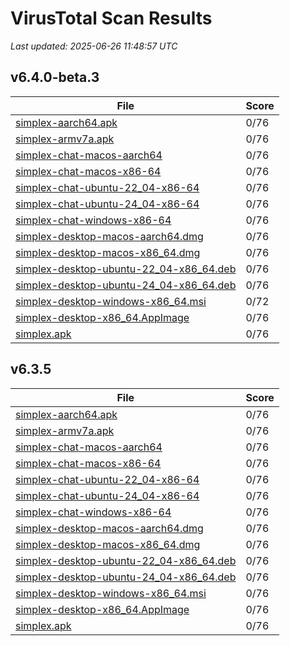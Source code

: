 # VirusTotal Scan Results
_Last updated: 2025-06-26 11:48:57 UTC_

## v6.4.0-beta.3
| File | Score |
| --- | --- |
| [simplex-aarch64.apk](https://www.virustotal.com/gui/file/34b7c994813919763caa17750c1a5a6563965ae26b0baff3c3c0776e574baaeb) | 0/76 |
| [simplex-armv7a.apk](https://www.virustotal.com/gui/file/c792a22c64fbf5cc0d09625fefa42cbffbea515b52d3f630bf160181be94e27d) | 0/76 |
| [simplex-chat-macos-aarch64](https://www.virustotal.com/gui/file/9fc6f9e34884a6430f28afde31dea68373232eaf1536eb4b8d1eb62344dcda14) | 0/76 |
| [simplex-chat-macos-x86-64](https://www.virustotal.com/gui/file/5d97a39deedf4a12054e7f2e96de374d8a0d84f5bc2a012985cd67fb2d9b4c53) | 0/76 |
| [simplex-chat-ubuntu-22_04-x86-64](https://www.virustotal.com/gui/file/5d86c4399e677a4a40a13a008c2a53a9e3ed5e4156696aeb89f207b8220c682c) | 0/76 |
| [simplex-chat-ubuntu-24_04-x86-64](https://www.virustotal.com/gui/file/56c4e4d54afcbe8392bcd4dc551105e2b78054c365cdcac6202f76c191d7cda8) | 0/76 |
| [simplex-chat-windows-x86-64](https://www.virustotal.com/gui/file/8bbb7906d0ae7c60f39aab2364b200ebcaca9d5698744e6db138fe4e568c6020) | 0/76 |
| [simplex-desktop-macos-aarch64.dmg](https://www.virustotal.com/gui/file/f2637e56b939e0396d13364b0a2b034456667adc5e01bc76ca52d52d5bd35d3f) | 0/76 |
| [simplex-desktop-macos-x86_64.dmg](https://www.virustotal.com/gui/file/9c0ea80c176f60604df0d578dd70aba17f86b48ccfd45c65b3c526ac926ca204) | 0/76 |
| [simplex-desktop-ubuntu-22_04-x86_64.deb](https://www.virustotal.com/gui/file/08e772b7b272464de62c1996d47fd7a0b07ef1a40f2f900a4d5459380074d47f) | 0/76 |
| [simplex-desktop-ubuntu-24_04-x86_64.deb](https://www.virustotal.com/gui/file/922706d4b70936892509533a76345959694e18adc3227d11d7c0395754bfd27b) | 0/76 |
| [simplex-desktop-windows-x86_64.msi](https://www.virustotal.com/gui/file/b22f77f61df7a33f22d5daa969caf020af750834f74bf63614dfd8ee19cbdba4) | 0/72 |
| [simplex-desktop-x86_64.AppImage](https://www.virustotal.com/gui/file/9614563d6bbfecd01660979e1cc2e098350e8eb43d868db7bab1521063770ca1) | 0/76 |
| [simplex.apk](https://www.virustotal.com/gui/file/34b7c994813919763caa17750c1a5a6563965ae26b0baff3c3c0776e574baaeb) | 0/76 |

## v6.3.5
| File | Score |
| --- | --- |
| [simplex-aarch64.apk](https://www.virustotal.com/gui/file/870f9397fee73132bda4015f0593f89f57d6e8a939ab6d88beb10a5a082d23b7) | 0/76 |
| [simplex-armv7a.apk](https://www.virustotal.com/gui/file/4e6ebb0ffe795d42adb261a694d9130333e7a7ea5ce8a56399ef4c23c5db31da) | 0/76 |
| [simplex-chat-macos-aarch64](https://www.virustotal.com/gui/file/ab89fcdb8a45d45f9d92a591c582ccd439faf2f121db210b8d51cc562e1d0981) | 0/76 |
| [simplex-chat-macos-x86-64](https://www.virustotal.com/gui/file/cb2b981b8a8571351cc60236a62123a21da3ec5c5e3dcb367025ae6fa961c6c1) | 0/76 |
| [simplex-chat-ubuntu-22_04-x86-64](https://www.virustotal.com/gui/file/84d88f8e9da985ef3eb38caf1bc958b6b6062f90bf1c8c3fd053cb8c92fba964) | 0/76 |
| [simplex-chat-ubuntu-24_04-x86-64](https://www.virustotal.com/gui/file/695cfde8ecc3800f92a15876aeb45fb762032c1278dfb739275a3e7985b3277e) | 0/76 |
| [simplex-chat-windows-x86-64](https://www.virustotal.com/gui/file/0b99ff2466ccd8128c20be838de6e7cfa2e182c86f4c7f47a4a67d5b15bd4a2b) | 0/76 |
| [simplex-desktop-macos-aarch64.dmg](https://www.virustotal.com/gui/file/a6f2dbe0b62270a65563f2899148841e768a14f8c36ce572aba0ea2d73493fb8) | 0/76 |
| [simplex-desktop-macos-x86_64.dmg](https://www.virustotal.com/gui/file/edfe63e48c2f020e889f715a9fc76734ca5c70ae279677cae45c2f286ef8af1d) | 0/76 |
| [simplex-desktop-ubuntu-22_04-x86_64.deb](https://www.virustotal.com/gui/file/010d32eb90f74ce8a035992eb2cbb40fb4405fdb74e06f09d4fb03985106d3a5) | 0/76 |
| [simplex-desktop-ubuntu-24_04-x86_64.deb](https://www.virustotal.com/gui/file/86dcae50239d386261a0276b97c35337c28769c55000c94e275441d03c247b0e) | 0/76 |
| [simplex-desktop-windows-x86_64.msi](https://www.virustotal.com/gui/file/ae8adefaa45ace8b7ded7c7ddd56647246123fe764bee27e9a1f182d39448f25) | 0/76 |
| [simplex-desktop-x86_64.AppImage](https://www.virustotal.com/gui/file/7b288412619abb333c7d8c6c6cf8f97a071674ad08020cf37bb5cdb92fb7f26c) | 0/76 |
| [simplex.apk](https://www.virustotal.com/gui/file/870f9397fee73132bda4015f0593f89f57d6e8a939ab6d88beb10a5a082d23b7) | 0/76 |
